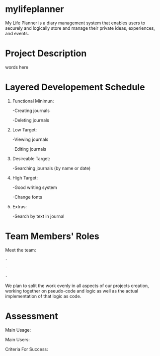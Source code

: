 # mylifeplanner
My Life Planner is a diary management system that enables users to securely and logically store and manage their private ideas, experiences, and events.



# Project Description
words here



# Layered Developement Schedule
1. Functional Minimun:

     -Creating journals

     -Deleting journals

2. Low Target:

     -Viewing journals

     -Editing journals

3. Desireable Target:

     -Searching journals (by name or date)

4. High Target:

     -Good writing system

     -Change fonts

5. Extras:

     -Search by text in journal



# Team Members' Roles

Meet the team:

    -
    
    -
    
    -
    

We plan to split the work evenly in all aspects of our projects creation, working together on pseudo-code and logic as well as the actual implementation of that logic as code.



# Assessment

Main Usage:

Main Users:

Criteria For Success:
